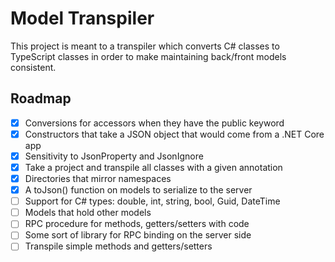 # Model Transpiler
This project is meant to a transpiler which converts C#
classes to TypeScript classes in order to make maintaining
back/front models consistent.

## Roadmap
- [X] Conversions for accessors when they have the public keyword
- [X] Constructors that take a JSON object that would come from a .NET Core app
- [X] Sensitivity to JsonProperty and JsonIgnore
- [X] Take a project and transpile all classes with a given annotation
- [X] Directories that mirror namespaces
- [X] A toJson() function on models to serialize to the server
- [ ] Support for C# types: double, int, string, bool, Guid, DateTime
- [ ] Models that hold other models
- [ ] RPC procedure for methods, getters/setters with code
- [ ] Some sort of library for RPC binding on the server side
- [ ] Transpile simple methods and getters/setters
